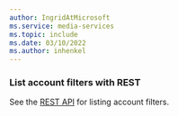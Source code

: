 ```yaml
---
author: IngridAtMicrosoft
ms.service: media-services 
ms.topic: include
ms.date: 03/10/2022
ms.author: inhenkel
---
```


### List account filters with REST

See the [REST API](/rest/api/media/account-filters/list) for listing account filters.
